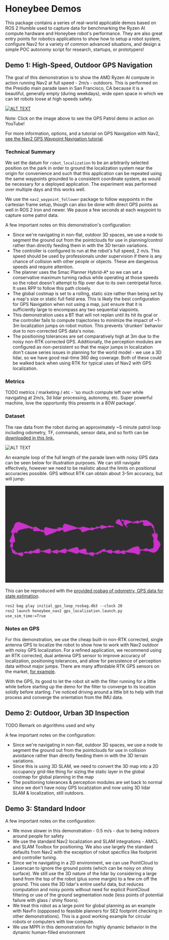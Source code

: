 # Honeybee Demos 

This package contains a series of real-world applicable demos based on ROS 2 Humble used to capture data for benchmarking the Ryzen AI compute hardware and Honeybee robot's performance. They are also great entry points for robotics applications to show how to setup a robot system, configure Nav2 for a variety of common advanced situations, and design a simple POC autonomy script for research, startups, or prototypers!

## Demo 1: High-Speed, Outdoor GPS Navigation

The goal of this demonstration is to show the AMD Ryzen AI compute in action running Nav2 at full speed - 2m/s - outdoors. This is performed on the Presidio main parade lawn in San Francisco, CA because it is a beautiful, generally empty (during weekdays), wide open space in which we can let robots loose at high speeds safely.

[![ALT TEXT](./images/demo1.JPG)](https://www.youtube.com/watch?v=1G8xNuwNM8w)

Note: Click on the image above to see the GPS Patrol demo in action on YouTube! 

For more information, options, and a tutorial on GPS Navigation with Nav2, [see the Nav2 GPS Waypoint Navigation tutorial](https://docs.nav2.org/tutorials/docs/navigation2_with_gps.html).

### Technical Summary

We set the datum for `robot_localization` to be an arbitrarily selected position on the park in order to ground the localization system near the origin for convenience and such that this application can be repeated using the same waypoints grounded to a consistent coordinate system, as would be necessary for a deployed application. The experiment was performed over multiple days and this works well.

We use the `nav2_waypoint_follower` package to follow waypoints in the cartesian frame setup, though can also be done with direct GPS points as well in ROS 2 Iron and newer. We pause a few seconds at each waypoint to capture some patrol data.

A few important notes on this demonstration's configuration:
- Since we're navigating in non-flat, outdoor 3D spaces, we use a node to segment the ground out from the pointclouds for use in planning/control rather than directly feeding them in with the 3D terrain variations.
- The controller is configured to run at the robot's full speed, 2 m/s. This speed should be used by professionals under supervision if there is any chance of collision with other people or objects. These are dangerous speeds and require attention.
- The planner uses the Smac Planner Hybrid-A* so we can set a conservative maximum turning radius while operating at those speeds so the robot doesn't attempt to flip over due to its own centripetal force. It uses RPP to follow this path closely.
- The global costmap is set to a rolling, static size rather than being set by a map's size or static full field area. This is likely the best configuration for GPS Navigation when not using a map, just ensure that it is sufficiently large to encompass any two sequential viapoints. 
- This demonstration uses a BT that will not replan until its hit its goal or the controller fails to compute trajectories to minimize the impact of ~1-3m localization jumps on robot motion. This prevents 'drunken' behavior due to non-corrected GPS data's noise.
- The positioning tolerances are set comparatively high at 3m due to the noisy non-RTK corrected GPS. Additionally, the perception modules are configured as non-persistent so that the major jumps in localization don't cause series issues in planning for the world model - we use a 3D lidar, so we have good real-time 360 deg coverage. Both of these could be walked back when using RTK for typical uses of Nav2 with GPS localization. 

### Metrics

TODO metrics / marketing / etc - 'so much compute left over while navigating at 2m/s, 3d lidar processing, autonomy, etc. Super powerful machine, love the opportunity this presents in a 80W package'.

### Dataset

The raw data from the robot during an approximately ~5 minute patrol loop including odometry, TF, commands, sensor data, and so forth can be [downloaded in this link.](https://drive.google.com/file/d/110dgsD_lPXHl7Hn6XcIk0RsIgyCl47Ws/view?usp=sharing)

![ALT TEXT](./images/demo1_dataset.png)

An example loop of the full length of the parade lawn with noisy GPS data can be seen below for illustration purposes. We can still navigate effectively, however we need to be realistic about the limits on positional accuracies possible. GPS without RTK can obtain about 3-5m accuracy, but will jump:

![ALT TEXT](./images/gps.png)

This can be reproduced with the [provided rosbag of odometry, GPS data for state estimation](https://drive.google.com/file/d/1sAm1_xIj3lyX5AkacrWUED3nsdiD7rKJ/view?usp=sharing).


```
ros2 bag play initial_gps_loop_rosbag.db3 --clock 20
ros2 launch honeybee_nav2 gps_localization.launch.py use_sim_time:=True
```

### Notes on GPS

For this demonstration, we use the cheap built-in non-RTK corrected, single antenna GPS to localize the robot to show how to work with Nav2 outdoor with noisy GPS localization. For a refined application, we recommend using an RTK corrected, dual antenna GPS sensor to improve accuracy of localization, positioning tolerances, and allow for persistence of perception data without major jumps. There are many affordable RTK GPS sensors on the market, [for example](https://holybro.com/products/h-rtk-unicore-um982).

With the GPS, its good to let the robot sit with the filter running for a little while before starting up the demo for the filter to converge to its location solidly before starting. I've noticed driving around a little bit to help with that process and converge the orientation from the IMU data.


## Demo 2: Outdoor, Urban 3D Inspection

TODO Remark on algorithms used and why


A few important notes on the configuration:
- Since we're navigating in non-flat, outdoor 3D spaces, we use a node to segment the ground out from the pointclouds for use in collision avoidance rather than directly feeding them in with the 3D terrain variations.
- Since this is using 3D SLAM, we need to convert the 3D map into a 2D occupancy grid-like thing for sizing the static layer in the global costmap for global planning in the map
- The positioning tolerances & perception modules are set back to normal since we don't have noisy GPS localization and now using 3D lidar SLAM & localization, still outdoors.


## Demo 3: Standard Indoor 

A few important notes on the configuration:
- We move slower in this demonstration - 0.5 m/s - due to being indoors around people for safety
- We use the standard Nav2 localization and SLAM integrations - AMCL and SLAM Toolbox for positioning. We also use largely the standard defaults from Nav2 with the exception of robot specifics like footprint and controller tuning.
- Since we're navigating in a 2D environment, we can use PointCloud to Laserscan to ignore the ground points (which can be noisy on shiny surface). We still use the 3D nature of the lidar by considering a large band from the top of the robot (plus some margin) to a few cm off the ground. This uses the 3D lidar's entire useful data, but reduces computation and noisy points without need for explicit PointCloud filtering or use of the ground segmentation node (less points of potential failure with glass / shiny floors).
- We treat this robot as a large point for global planning as an example with NavFn (oppposed to feasible planners for SE2 footprint checking in other demonstrations). This is a good working example for circular robots or computers with low compute. 
- We use MPPI in this demonstration for highly dynamic behavior in the dynamic human-filled environment
